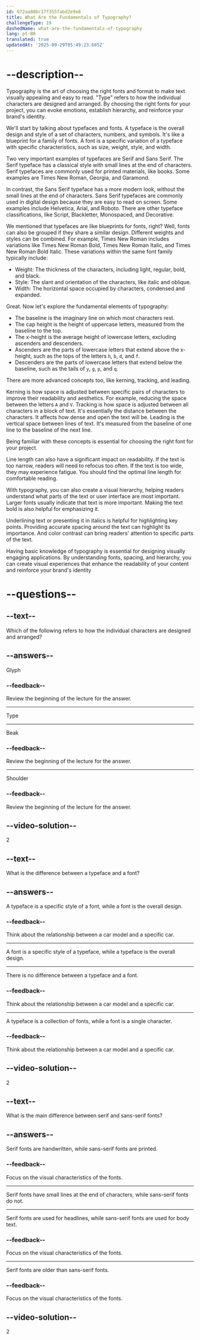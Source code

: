 ```yaml
---
id: 672aa80bc17f355fabd2e9e8
title: What Are the Fundamentals of Typography?
challengeType: 19
dashedName: what-are-the-fundamentals-of-typography
lang: pt-BR
translated: true
updatedAt: '2025-09-29T05:49:23.605Z'
---
```


# --description--

Typography is the art of choosing the right fonts and format to make text visually appealing and easy to read. "Type" refers to how the individual characters are designed and arranged. By choosing the right fonts for your project, you can evoke emotions, establish hierarchy, and reinforce your brand's identity.

We'll start by talking about typefaces and fonts. A typeface is the overall design and style of a set of characters, numbers, and symbols. It's like a blueprint for a family of fonts. A font is a specific variation of a typeface with specific characteristics, such as size, weight, style, and width.

Two very important examples of typefaces are Serif and Sans Serif. The Serif typeface has a classical style with small lines at the end of characters. Serif typefaces are commonly used for printed materials, like books. Some examples are Times New Roman, Georgia, and Garamond. 

In contrast, the Sans Serif typeface has a more modern look, without the small lines at the end of characters. Sans Serif typefaces are commonly used in digital design because they are easy to read on screen. Some examples include Helvetica, Arial, and Roboto. There are other typeface classifications, like Script, Blackletter, Monospaced, and Decorative.

We mentioned that typefaces are like blueprints for fonts, right? Well, fonts can also be grouped if they share a similar design. Different weights and styles can be combined. For example, Times New Roman includes variations like Times New Roman Bold, Times New Roman Italic, and Times New Roman Bold Italic. These variations within the same font family typically include:

- Weight: The thickness of the characters, including light, regular, bold, and black.
- Style: The slant and orientation of the characters, like italic and oblique.
- Width: The horizontal space occupied by characters, condensed and expanded.

Great. Now let's explore the fundamental elements of typography:

- The baseline is the imaginary line on which most characters rest. 
- The cap height is the height of uppercase letters, measured from the baseline to the top. 
- The x-height is the average height of lowercase letters, excluding ascenders and descenders.
- Ascenders are the parts of lowercase letters that extend above the x-height, such as the tops of the letters `h`, `b`, `d`, and `f`.
- Descenders are the parts of lowercase letters that extend below the baseline, such as the tails of `y`, `g`, `p`, and `q`.

There are more advanced concepts too, like kerning, tracking, and leading.

Kerning is how space is adjusted between specific pairs of characters to improve their readability and aesthetics. For example, reducing the space between the letters `A` and `V`. Tracking is how space is adjusted between all characters in a block of text. It's essentially the distance between the characters. It affects how dense and open the text will be. Leading is the vertical space between lines of text. It's measured from the baseline of one line to the baseline of the next line.

Being familiar with these concepts is essential for choosing the right font for your project. 

Line length can also have a significant impact on readability. If the text is too narrow, readers will need to refocus too often. If the text is too wide, they may experience fatigue. You should find the optimal line length for comfortable reading.

With typography, you can also create a visual hierarchy, helping readers understand what parts of the text or user interface are most important. Larger fonts usually indicate that text is more important. Making the text bold is also helpful for emphasizing it.

Underlining text or presenting it in italics is helpful for highlighting key points. Providing accurate spacing around the text can highlight its importance. And color contrast can bring readers' attention to specific parts of the text.

Having basic knowledge of typography is essential for designing visually engaging applications. By understanding fonts, spacing, and hierarchy, you can create visual experiences that enhance the readability of your content and reinforce your brand's identity

# --questions--

## --text--

Which of the following refers to how the individual characters are designed and arranged?

## --answers--

Glyph

### --feedback--

Review the beginning of the lecture for the answer.

---

Type

---

Beak

### --feedback--

Review the beginning of the lecture for the answer.

---

Shoulder

### --feedback--

Review the beginning of the lecture for the answer.

## --video-solution--

2

## --text--

What is the difference between a typeface and a font?

## --answers--

A typeface is a specific style of a font, while a font is the overall design.

### --feedback--

Think about the relationship between a car model and a specific car.

---

A font is a specific style of a typeface, while a typeface is the overall design.

---

There is no difference between a typeface and a font.

### --feedback--

Think about the relationship between a car model and a specific car.

---

A typeface is a collection of fonts, while a font is a single character.

### --feedback--

Think about the relationship between a car model and a specific car.

## --video-solution--

2

## --text--

What is the main difference between serif and sans-serif fonts?

## --answers--

Serif fonts are handwritten, while sans-serif fonts are printed.

### --feedback--

Focus on the visual characteristics of the fonts.

---

Serif fonts have small lines at the end of characters, while sans-serif fonts do not.

---

Serif fonts are used for headlines, while sans-serif fonts are used for body text.

### --feedback--

Focus on the visual characteristics of the fonts.

---

Serif fonts are older than sans-serif fonts.

### --feedback--

Focus on the visual characteristics of the fonts.

## --video-solution--

2

